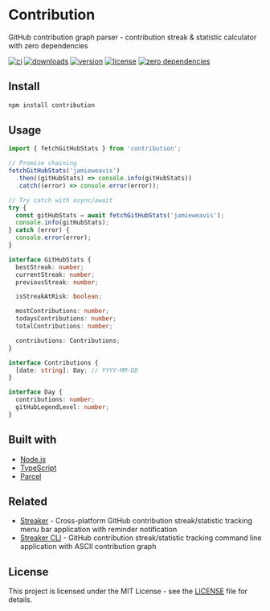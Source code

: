# Contribution

GitHub contribution graph parser - contribution streak & statistic calculator with zero dependencies

[![ci](https://github.com/jamieweavis/contribution/workflows/ci/badge.svg)](https://github.com/jamieweavis/contribution/actions)
[![downloads](https://img.shields.io/npm/dt/contribution.svg)](https://npmjs.com/package/contribution)
[![version](https://img.shields.io/npm/v/contribution.svg)](https://github.com/jamieweavis/contribution/releases)
[![license](https://img.shields.io/badge/license-MIT-blue.svg)](https://github.com/jamieweavis/contribution/blob/main/LICENSE)
[![zero dependencies](https://img.shields.io/badge/dependencies-0-violet)](https://npmjs.com/package/contribution)

## Install

```sh
npm install contribution
```

## Usage

```javascript
import { fetchGitHubStats } from 'contribution';

// Promise chaining
fetchGitHubStats('jamieweavis')
  .then((gitHubStats) => console.info(gitHubStats))
  .catch((error) => console.error(error));

// Try catch with async/await
try {
  const gitHubStats = await fetchGitHubStats('jamieweavis');
  console.info(gitHubStats);
} catch (error) {
  console.error(error);
}
```

```typescript
interface GitHubStats {
  bestStreak: number;
  currentStreak: number;
  previousStreak: number;

  isStreakAtRisk: boolean;

  mostContributions: number;
  todaysContributions: number;
  totalContributions: number;

  contributions: Contributions;
}

interface Contributions {
  [date: string]: Day; // YYYY-MM-DD
}

interface Day {
  contributions: number;
  gitHubLegendLevel: number;
}
```

## Built with

- [Node.js](https://github.com/nodejs/node)
- [TypeScript](https://github.com/microsoft/TypeScript)
- [Parcel](https://github.com/parcel-bundler/parcel)

## Related

- [Streaker](https://github.com/jamieweavis/streaker) - Cross-platform GitHub contribution streak/statistic tracking menu bar application with reminder notification
- [Streaker CLI](https://github.com/jamieweavis/streaker-cli) - GitHub contribution streak/statistic tracking command line application with ASCII contribution graph

## License

This project is licensed under the MIT License - see the [LICENSE](LICENSE) file for details.
